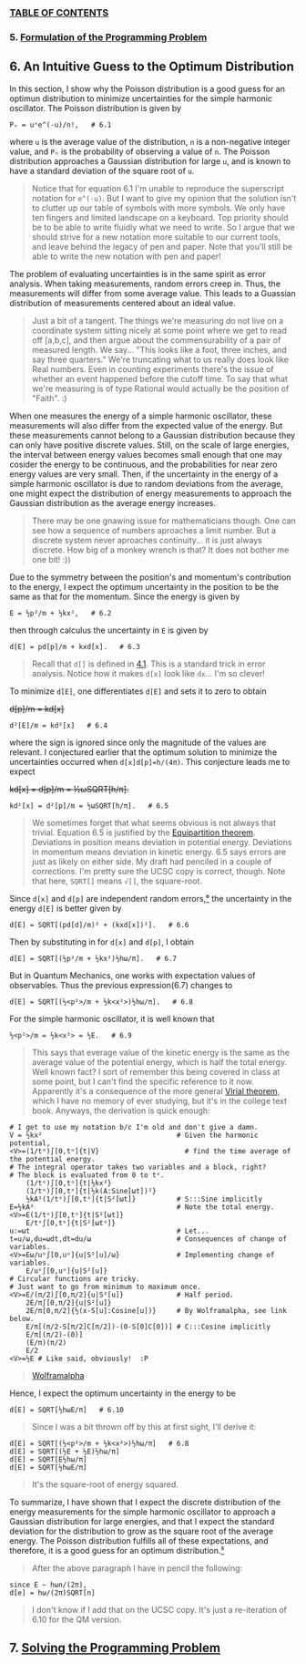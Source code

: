 ### [TABLE OF CONTENTS](CONTENTS.md)

### 5. [Formulation of the Programming Problem](FORMULATION.md)

## 6. An Intuitive Guess to the Optimum Distribution

In this section, I show why the Poisson distribution is a good guess
for an optimun distribution to minimize uncertainties for the simple harmonic oscillator.
The Poisson distribution is given by

    Pₙ = uⁿe^(-u)/n!,   # 6.1

where `u` is the average value of the distribution,
`n` is a non-negative integer value, and
`Pₙ` is the probability of observing a value of `n`.
The Poisson distribution approaches a Gaussian distribution for large `u`, and
is known to have a standard deviation of the square root of `u`.

> Notice that for equation 6.1 I'm unable to reproduce the superscript notation for `e^(-u)`.
> But I want to give my opinion that the solution
> isn't to clutter up our table of symbols with more symbols.
> We only have ten fingers and limited landscape on a keyboard.
> Top priority should be to be able to write fluidly what we need to write.
> So I argue that we should strive for a new notation more suitable to our current tools, and
> leave behind the legacy of pen and paper.
> Note that you'll still be able to write the new notation with pen and paper!

The problem of evaluating uncertainties is in the same spirit as error analysis.
When taking measurements, random errors creep in.
Thus, the measurements will differ from some average value.
This leads to a Guassian distribution of measurements centered about an ideal value.

> Just a bit of a tangent.
> The things we're measuring do not live on a coordinate system
> sitting nicely at some point where we get to read off [a,b,c], and
> then argue about the commensurability of a pair of measured length.
> We say... "This looks like a foot, three inches, and say three quarters."
> We're truncating what to us really does look like Real numbers.
> Even in counting experiments
> there's the issue of whether an event happened before the cutoff time.
> To say that what we're measuring is of type Rational would actually be the position of "Faith".
> :)

When one measures the energy of a simple harmonic oscillator,
these measurements will also differ from the expected value of the energy.
But these measurements cannot belong to a Gaussian distribution because
they can only have positive discrete values.
Still, on the scale of large energies,
the interval between energy values becomes small enough that
one may cosider the energy to be continuous, and
the probabilities for near zero energy values are very small.
Then, if the uncertainty in the energy of a simple harmonic oscillator is due to
random deviations from the average,
one might expect the distribution of energy measurements to approach
the Gaussian distribution as the average energy increases.

> There may be one gnawing issue for mathematicians though.
> One can see how a sequence of numbers aproaches a limit number.
> But a discrete system never aproaches continuity... it is just always discrete.
> How big of a monkey wrench is that?
> It does not bother me one bit!
> :))

Due to the symmetry between the position's and momentum's contribution to the energy,
I expect the optimum uncertainty in the position to be the same as that for the momentum.
Since the energy is given by

    E = ½p²/m + ½kx²,   # 6.2

then through calculus the uncertainty in `E` is given by

    d[E] = pd[p]/m + kxd[x].   # 6.3

> Recall that `d[]` is defined in [4.1](UNCERTAINTY.md).
> This is a standard trick in error analysis.
> Notice how it makes `d[x]` look like `dx`... I'm so clever!

To minimize `d[E]`, one differentiates `d[E]` and sets it to zero to obtain

~~d[p]/m = kd[x]~~

    d²[E]/m = kd²[x]   # 6.4

where the sign is ignored since only the magnitude of the values are relevant.
I conjectured earlier that
the optimum solution to minimize the uncertainties occurred when `d[x]d[p]=h/(4π)`.
This conjecture leads me to expect

~~kd[x] = d[p]/m = ½ωSQRT[h/π].~~

    kd²[x] = d²[p]/m = ½ωSQRT[h/π].   # 6.5

> We sometimes forget that what seems obvious is not always that trivial.
> Equation 6.5 is justified by the
> [Equipartition theorem](http://en.wikipedia.org/wiki/Equipartition_theorem).
> Deviations in position means deviation in potential energy.
> Deviations in momentum means deviation in kinetic energy.
> 6.5 says errors are just as likely on either side.
> My draft had penciled in a couple of corrections.
> I'm pretty sure the UCSC copy is correct, though.
> Note that here, `SQRT[]` means `√[]`, the square-root.

Since `d[x]` and `d[p]` are independent random errors,[⁶](REFERENCE.md)
the uncertainty in the energy `d[E]` is better given by

    d[E] = SQRT[(pd[d]/m)² + (kxd[x])²].   # 6.6

Then by substituting in for `d[x]` and `d[p]`, I obtain

    d[E] = SQRT[(½p²/m + ½kx²)½hω/π].   # 6.7

But in Quantum Mechanics, one works with expectation values of observables.
Thus the previous expression(6.7) changes to

    d[E] = SQRT[(½<p²>/m + ½k<x²>)½hω/π].   # 6.8

For the simple harmonic oscillator, it is well known that

    ½<p²>/m = ½k<x²> = ½E.   # 6.9

> This says that everage value of the kinetic energy is the same as
> the average value of the potential energy, which is half the total energy.
> Well known fact?
> I sort of remember this being covered in class at some point,
> but I can't find the specific reference to it now.
> Apparently it's a consequence of the more general
> [Virial theorem](http://en.wikipedia.org/wiki/Virial_theorem),
> which I have no memory of ever studying, but it's in the college text book.
> Anyways, the derivation is quick enough:

    # I get to use my notation b/c I'm old and don't give a damn.
    V = ½kx²                                 # Given the harmonic potential,
    <V>=(1/tᵒ)∫[0,tᵒ]{t|V}                     # find the time average of the potential energy.
    # The integral operator takes two variables and a block, right?
    # The block is evaluated from 0 to tᵒ.
        (1/tᵒ)∫[0,tᵒ]{t|½kx²}
        (1/tᵒ)∫[0,tᵒ]{t|½k(A:Sine[ωt])²}
        ½kA²(1/tᵒ)∫[0,tᵒ]{t|S²[ωt]}          # S:::Sine implicitly
    E=½kA²                                   # Note the total energy.
    <V>=E(1/tᵒ)∫[0,tᵒ]{t|S²[ωt]}
        E/tᵒ∫[0,tᵒ]{t|S²[ωtᵒ]}
    u:=ωt                                    # Let...
    t=u/ω,du=ωdt,dt=du/ω                     # Consequences of change of variables.
    <V>=Eω/uᵒ∫[0,uᵒ]{u|S²[u]/ω}              # Implementing change of variables.
        E/uᵒ∫[0,uᵒ]{u|S²[u]}
    # Circular functions are tricky.
    # Just want to go from minimum to maximum once.
    <V>=E/(π/2)∫[0,π/2]{u|S²[u]}             # Half period.
        2E/π∫[0,π/2]{u|S²[u]}
        2E/π[0,π/2]{½(x-S[u]:Cosine[u])}     # By Wolframalpha, see link below.
        E/π[(π/2-S[π/2]C[π/2])-(0-S[0]C[0])] # C:::Cosine implicitly
        E/π[(π/2)-(0)]
        (E/π)(π/2)
        E/2
    <V>=½E # Like said, obviously!  :P

> [Wolframalpha](http://www.wolframalpha.com/input/?i=Integral+sin%28x%29%5E2+dx)

Hence, I expect the optimum uncertainty in the energy to be

    d[E] = SQRT[½hωE/π]   # 6.10

> Since I was a bit thrown off by this at first sight, I'll derive it:

    d[E] = SQRT[(½<p²>/m + ½k<x²>)½hω/π]   # 6.8
    d[E] = SQRT[(½E + ½E)½hω/π]
    d[E] = SQRT[E½hω/π]
    d[E] = SQRT[½hωE/π]

> It's the square-root of energy squared.

To summarize, I have shown that
I expect the discrete distribution of the energy measurements for the simple harmonic oscillator
to approach a Gaussian distribution for large energies, and that
I expect the standard deviation for the distribution to grow
as the square root of the average energy.
The Poisson distribution fulfills all of these expectations, and therefore,
it is a good guess for an optimum distribution.[⁵](REFERENCE.md)

> After the above paragraph I have in pencil the following:

    since E ~ hωn/(2π),
    d[e] = hω/(2π)SQRT[n]

> I don't know if I add that on the UCSC copy.
> It's just a re-iteration of 6.10 for the QM version.

## 7. [Solving the Programming Problem](SOLVING.md)

